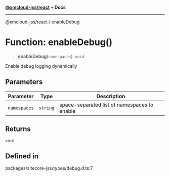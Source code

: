 [**@xmcloud-jss/react**](../README.md) • **Docs**

***

[@xmcloud-jss/react](../README.md) / enableDebug

# Function: enableDebug()

> **enableDebug**(`namespaces`): `void`

Enable debug logging dynamically

## Parameters

| Parameter | Type | Description |
| ------ | ------ | ------ |
| `namespaces` | `string` | space-separated list of namespaces to enable |

## Returns

`void`

## Defined in

packages/sitecore-jss/types/debug.d.ts:7
